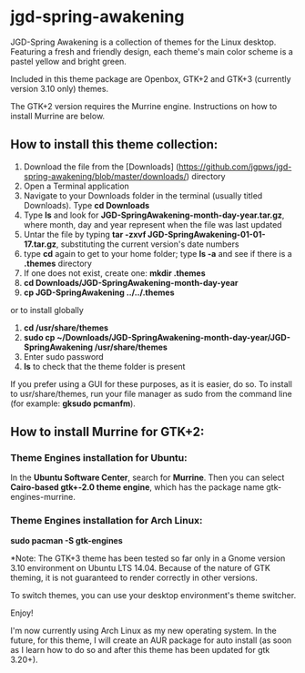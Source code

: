 # jgd-spring-awakening

JGD-Spring Awakening is a collection of themes for the Linux desktop. Featuring a fresh and friendly design, each theme's main color scheme is a pastel yellow and bright green.

Included in this theme package are Openbox, GTK+2 and GTK+3 (currently version 3.10 only) themes.

The GTK+2 version requires the Murrine engine. Instructions on how to install Murrine are below.

## How to install this theme collection:

1. Download the file from the [Downloads] (https://github.com/jgpws/jgd-spring-awakening/blob/master/downloads/) directory
2. Open a Terminal application
3. Navigate to your Downloads folder in the terminal (usually titled Downloads). Type **cd Downloads**
4. Type **ls** and look for **JGD-SpringAwakening-month-day-year.tar.gz**, where month, day and year represent when the file was last updated
5. Untar the file by typing **tar -zxvf JGD-SpringAwakening-01-01-17.tar.gz**, substituting the current version's date numbers
6. type **cd** again to get to your home folder; type **ls -a** and see if there is a **.themes** directory
7. If one does not exist, create one: **mkdir .themes**
8. **cd Downloads/JGD-SpringAwakening-month-day-year**
9. **cp JGD-SpringAwakening ../../.themes**

or to install globally

1. **cd /usr/share/themes**
2. **sudo cp ~/Downloads/JGD-SpringAwakening-month-day-year/JGD-SpringAwakening /usr/share/themes**
3. Enter sudo password
4. **ls** to check that the theme folder is present

If you prefer using a GUI for these purposes, as it is easier, do so. To install to usr/share/themes, run your file manager as sudo from the command line (for example: **gksudo pcmanfm**).

## How to install Murrine for GTK+2:

### Theme Engines installation for Ubuntu:

In the **Ubuntu Software Center**, search for **Murrine**. Then you can select **Cairo-based gtk+-2.0 theme engine**, which has the package name gtk-engines-murrine.

### Theme Engines installation for Arch Linux:

**sudo pacman -S gtk-engines**

*Note: The GTK+3 theme has been tested so far only in a Gnome version 3.10 environment on Ubuntu LTS 14.04. Because of the nature of GTK theming, it is not guaranteed to render correctly in other versions.

To switch themes, you can use your desktop environment's theme switcher.

Enjoy!

I'm now currently using Arch Linux as my new operating system. In the future, for this theme, I will create an AUR package for auto install (as soon as I learn how to do so and after this theme has been updated for gtk 3.20+).
